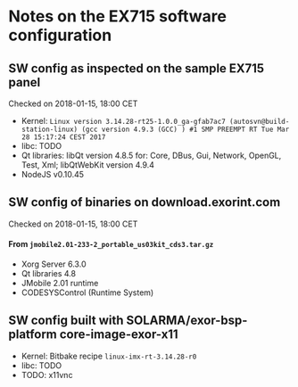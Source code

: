 # Notes on the EX715 software configuration

## SW config as inspected on the sample EX715 panel

Checked on 2018-01-15, 18:00 CET

* Kernel: `Linux version 3.14.28-rt25-1.0.0_ga-gfab7ac7 (autosvn@build-station-linux) (gcc version 4.9.3 (GCC) ) #1 SMP PREEMPT RT Tue Mar 28 15:17:24 CEST 2017`
* libc: TODO
* Qt libraries: libQt version 4.8.5 for: Core, DBus, Gui, Network, OpenGL, Test, Xml; libQtWebKit version 4.9.4
* NodeJS v0.10.45

## SW config of binaries on download.exorint.com

Checked on 2018-01-15, 18:00 CET

#### From `jmobile2.01-233-2_portable_us03kit_cds3.tar.gz`

* Xorg Server 6.3.0
* Qt libraries 4.8
* JMobile 2.01 runtime
* CODESYSControl (Runtime System)

## SW config built with SOLARMA/exor-bsp-platform core-image-exor-x11

* Kernel: Bitbake recipe `linux-imx-rt-3.14.28-r0`
* libc: TODO
* TODO: x11vnc

<!-- EOF -->
